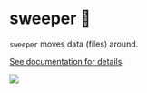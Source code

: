 # sweeper 🧹

`sweeper` moves data (files) around.

[See documentation for details](https://abulte.github.io/sweeper/sweeper/).

![](https://media.giphy.com/media/kEWvxeoP9b1HShmFes/giphy.gif)

